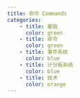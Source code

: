 ```yaml
---
title: 命令 Commands
categories:
    - title: 基础
      color: green
    - title: 命令
      color: green
    - title: 事件系统
      color: blue
    - title: 计分板系统
      color: blue
    - title: 技术
      color: orange
---
```

